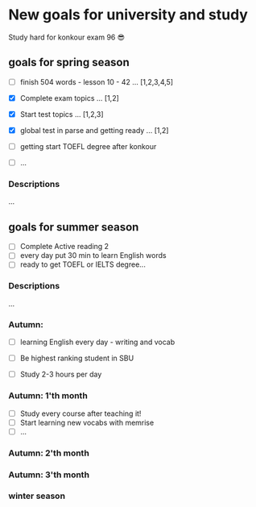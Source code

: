 # New goals for university and study
Study hard for konkour exam 96 :sunglasses:

## goals for spring season

- [ ] finish 504 words - lesson 10 - 42 ...	 [1,2,3,4,5]
- [x] Complete exam topics ...	 [1,2]
- [x] Start test topics ...	 [1,2,3]
- [x] global test in parse and getting ready ...	 [1,2]
- [ ] getting start TOEFL degree after konkour
- [ ] ...



### Descriptions
...

## goals for summer season
- [ ] Complete Active reading 2
- [ ] every day put 30 min to learn English words
- [ ] ready to get TOEFL or IELTS degree...

### Descriptions
...

### Autumn:

- [ ] learning English every day - writing and vocab
- [ ] Be highest ranking student in SBU
- [ ] Study 2-3 hours per day


### Autumn: 1'th month

- [ ] Study every course after teaching it!
- [ ] Start learning new vocabs with memrise
- [ ] ...

### Autumn: 2'th month


### Autumn: 3'th month


### winter season
